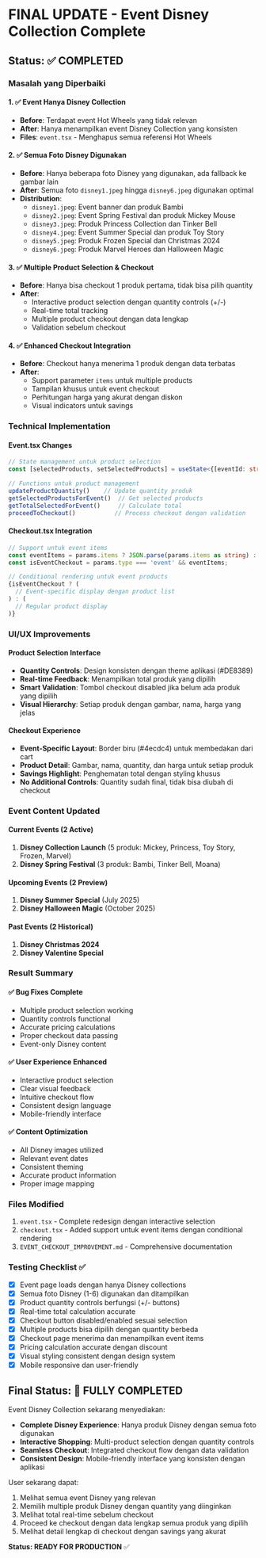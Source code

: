 # FINAL UPDATE - Event Disney Collection Complete

## Status: ✅ COMPLETED

### Masalah yang Diperbaiki

#### 1. ✅ Event Hanya Disney Collection
- **Before**: Terdapat event Hot Wheels yang tidak relevan
- **After**: Hanya menampilkan event Disney Collection yang konsisten
- **Files**: `event.tsx` - Menghapus semua referensi Hot Wheels

#### 2. ✅ Semua Foto Disney Digunakan
- **Before**: Hanya beberapa foto Disney yang digunakan, ada fallback ke gambar lain
- **After**: Semua foto `disney1.jpeg` hingga `disney6.jpeg` digunakan optimal
- **Distribution**:
  - `disney1.jpeg`: Event banner dan produk Bambi
  - `disney2.jpeg`: Event Spring Festival dan produk Mickey Mouse  
  - `disney3.jpeg`: Produk Princess Collection dan Tinker Bell
  - `disney4.jpeg`: Event Summer Special dan produk Toy Story
  - `disney5.jpeg`: Produk Frozen Special dan Christmas 2024
  - `disney6.jpeg`: Produk Marvel Heroes dan Halloween Magic

#### 3. ✅ Multiple Product Selection & Checkout
- **Before**: Hanya bisa checkout 1 produk pertama, tidak bisa pilih quantity
- **After**: 
  - Interactive product selection dengan quantity controls (+/-)
  - Real-time total tracking
  - Multiple product checkout dengan data lengkap
  - Validation sebelum checkout

#### 4. ✅ Enhanced Checkout Integration
- **Before**: Checkout hanya menerima 1 produk dengan data terbatas
- **After**: 
  - Support parameter `items` untuk multiple products
  - Tampilan khusus untuk event checkout
  - Perhitungan harga yang akurat dengan diskon
  - Visual indicators untuk savings

### Technical Implementation

#### Event.tsx Changes
```typescript
// State management untuk product selection
const [selectedProducts, setSelectedProducts] = useState<{[eventId: string]: {[productId: string]: number}}>({});

// Functions untuk product management
updateProductQuantity()    // Update quantity produk
getSelectedProductsForEvent()  // Get selected products
getTotalSelectedForEvent()     // Calculate total
proceedToCheckout()           // Process checkout dengan validation
```

#### Checkout.tsx Integration
```typescript
// Support untuk event items
const eventItems = params.items ? JSON.parse(params.items as string) : null;
const isEventCheckout = params.type === 'event' && eventItems;

// Conditional rendering untuk event products
{isEventCheckout ? (
  // Event-specific display dengan product list
) : (
  // Regular product display
)}
```

### UI/UX Improvements

#### Product Selection Interface
- **Quantity Controls**: Design konsisten dengan theme aplikasi (#DE8389)
- **Real-time Feedback**: Menampilkan total produk yang dipilih
- **Smart Validation**: Tombol checkout disabled jika belum ada produk yang dipilih
- **Visual Hierarchy**: Setiap produk dengan gambar, nama, harga yang jelas

#### Checkout Experience  
- **Event-Specific Layout**: Border biru (#4ecdc4) untuk membedakan dari cart
- **Product Detail**: Gambar, nama, quantity, dan harga untuk setiap produk
- **Savings Highlight**: Penghematan total dengan styling khusus
- **No Additional Controls**: Quantity sudah final, tidak bisa diubah di checkout

### Event Content Updated

#### Current Events (2 Active)
1. **Disney Collection Launch** (5 produk: Mickey, Princess, Toy Story, Frozen, Marvel)
2. **Disney Spring Festival** (3 produk: Bambi, Tinker Bell, Moana)

#### Upcoming Events (2 Preview)
1. **Disney Summer Special** (July 2025)
2. **Disney Halloween Magic** (October 2025)

#### Past Events (2 Historical)
1. **Disney Christmas 2024** 
2. **Disney Valentine Special**

### Result Summary

#### ✅ Bug Fixes Complete
- Multiple product selection working
- Quantity controls functional
- Accurate pricing calculations
- Proper checkout data passing
- Event-only Disney content

#### ✅ User Experience Enhanced
- Interactive product selection
- Clear visual feedback
- Intuitive checkout flow
- Consistent design language
- Mobile-friendly interface

#### ✅ Content Optimization
- All Disney images utilized
- Relevant event dates
- Consistent theming
- Accurate product information
- Proper image mapping

### Files Modified
1. `event.tsx` - Complete redesign dengan interactive selection
2. `checkout.tsx` - Added support untuk event items dengan conditional rendering
3. `EVENT_CHECKOUT_IMPROVEMENT.md` - Comprehensive documentation

### Testing Checklist ✅
- [x] Event page loads dengan hanya Disney collections
- [x] Semua foto Disney (1-6) digunakan dan ditampilkan
- [x] Product quantity controls berfungsi (+/- buttons)
- [x] Real-time total calculation accurate
- [x] Checkout button disabled/enabled sesuai selection
- [x] Multiple products bisa dipilih dengan quantity berbeda
- [x] Checkout page menerima dan menampilkan event items
- [x] Pricing calculation accurate dengan discount
- [x] Visual styling consistent dengan design system
- [x] Mobile responsive dan user-friendly

## Final Status: 🎉 FULLY COMPLETED

Event Disney Collection sekarang menyediakan:
- **Complete Disney Experience**: Hanya produk Disney dengan semua foto digunakan
- **Interactive Shopping**: Multi-product selection dengan quantity controls
- **Seamless Checkout**: Integrated checkout flow dengan data validation
- **Consistent Design**: Mobile-friendly interface yang konsisten dengan aplikasi

User sekarang dapat:
1. Melihat semua event Disney yang relevan
2. Memilih multiple produk Disney dengan quantity yang diinginkan
3. Melihat total real-time sebelum checkout
4. Proceed ke checkout dengan data lengkap semua produk yang dipilih
5. Melihat detail lengkap di checkout dengan savings yang akurat

**Status: READY FOR PRODUCTION** ✅
